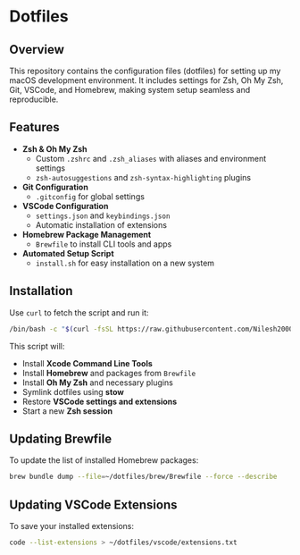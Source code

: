 # Dotfiles

## Overview
This repository contains the configuration files (dotfiles) for setting up my macOS development environment. It includes settings for Zsh, Oh My Zsh, Git, VSCode, and Homebrew, making system setup seamless and reproducible.

## Features
- **Zsh & Oh My Zsh**
  - Custom `.zshrc` and `.zsh_aliases` with aliases and environment settings
  - `zsh-autosuggestions` and `zsh-syntax-highlighting` plugins
- **Git Configuration**
  - `.gitconfig` for global settings
- **VSCode Configuration**
  - `settings.json` and `keybindings.json`
  - Automatic installation of extensions
- **Homebrew Package Management**
  - `Brewfile` to install CLI tools and apps
- **Automated Setup Script**
  - `install.sh` for easy installation on a new system

## Installation
Use `curl` to fetch the script and run it:
```sh
/bin/bash -c "$(curl -fsSL https://raw.githubusercontent.com/Nilesh2000/dotfiles/main/install.sh)"
```

This script will:
- Install **Xcode Command Line Tools**
- Install **Homebrew** and packages from `Brewfile`
- Install **Oh My Zsh** and necessary plugins
- Symlink dotfiles using **stow**
- Restore **VSCode settings and extensions**
- Start a new **Zsh session**

## Updating Brewfile
To update the list of installed Homebrew packages:
```sh
brew bundle dump --file=~/dotfiles/brew/Brewfile --force --describe
```

## Updating VSCode Extensions
To save your installed extensions:
```sh
code --list-extensions > ~/dotfiles/vscode/extensions.txt
```

